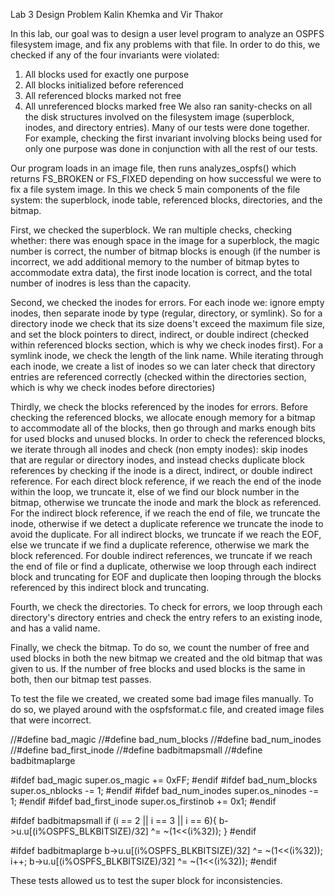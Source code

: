 Lab 3 Design Problem
Kalin Khemka and Vir Thakor

In this lab, our goal was to design a user level program to analyze an OSPFS filesystem 
image, and fix any problems with that file. In order to do this, we checked if any of the
four invariants were violated:
  1. All blocks used for exactly one purpose
  2. All blocks initialized before referenced
  3. All referenced blocks marked not free
  4. All unreferenced blocks marked free
We also ran sanity-checks on all the disk structures involved on the filesystem image 
(superblock, inodes, and directory entries). Many of our tests were done together. 
For example, checking the first invariant involving blocks being used for only one 
purpose was done in conjunction with all the rest of our tests. 

Our program loads in an image file, then runs analyzes_ospfs() which returns FS_BROKEN
or FS_FIXED depending on how successful we were to fix a file system image. In this we 
check 5 main components of the file system: the superblock, inode table, referenced 
blocks, directories, and the bitmap.

First, we checked the superblock. We ran multiple checks, checking whether: there was
enough space in the image for a superblock, the magic number is correct, the number of
bitmap blocks is enough (if the number is incorrect, we add additional memory to the 
number of bitmap bytes to accommodate extra data), the first inode location is correct,
and the total number of inodres is less than the capacity.

Second, we checked the inodes for errors. For each inode we: ignore empty inodes, then
separate inode by type (regular, directory, or symlink). So for a directory inode we
check that its size doens't exceed the maximum file size, and set the block pointers to
direct, indirect, or double indirect (checked within referenced blocks section, which is 
why we check inodes first). For a symlink inode, we check the length of the link name. 
While iterating through each inode, we create a list of inodes so we can later check that
directory entries are referenced correctly (checked within the directories section, which
is why we check inodes before directories)

Thirdly, we check the blocks referenced by the inodes for errors. Before checking the
referenced blocks, we allocate enough memory for a bitmap to accommodate all of the blocks,
then go through and marks enough bits for used blocks and unused blocks. In order to check
the referenced blocks, we iterate through all inodes and check (non empty inodes): skip 
inodes that are regular or directory inodes, and instead checks duplicate block references
by checking if the inode is a direct, indirect, or double indirect reference. For each 
direct block reference, if we reach the end of the inode within the loop, we truncate it, 
else of we find our block number in the bitmap, otherwise we truncate the inode and mark the
block as referenced. For the indirect block reference, if we reach the end of file, we
truncate the inode, otherwise if we detect a duplicate reference we truncate the inode to
avoid the duplicate. For all indirect blocks, we truncate if we reach the EOF, else we
truncate if we find a duplicate reference, otherwise we mark the block referenced. For
double indirect references, we truncate if we reach the end of file or find a duplicate,
otherwise we loop through each indirect block and truncating for EOF and duplicate then 
looping through the blocks referenced by this indirect block and truncating.

Fourth, we check the directories. To check for errors, we loop through each directory's
directory entries and check the entry refers to an existing inode, and has a valid name.

Finally, we check the bitmap. To do so, we count the number of free and used blocks in both the
new bitmap we created and the old bitmap that was given to us. If the number of free blocks and used
blocks is the same in both, then our bitmap test passes.


To test the file we created, we created some bad image files manually. To do so, we played around with
the ospfsformat.c file, and created image files that were incorrect.

//#define bad_magic 
//#define bad_num_blocks
//#define bad_num_inodes
//#define bad_first_inode
//#define badbitmapsmall
//#define badbitmaplarge

#ifdef bad_magic
super.os_magic += 0xFF;
#endif
#ifdef bad_num_blocks
super.os_nblocks -= 1;
#endif
#ifdef bad_num_inodes
super.os_ninodes -= 1;
#endif
#ifdef bad_first_inode
super.os_firstinob += 0x1;
#endif

#ifdef badbitmapsmall
if (i == 2 || i == 3 || i == 6){
	b->u.u[(i%OSPFS_BLKBITSIZE)/32] ^= ~(1<<(i%32));
}
#endif

#ifdef badbitmaplarge
b->u.u[(i%OSPFS_BLKBITSIZE)/32] ^= ~(1<<(i%32));
i++;
b->u.u[(i%OSPFS_BLKBITSIZE)/32] ^= ~(1<<(i%32));
#endif

These tests allowed us to test the super block for inconsistencies.
